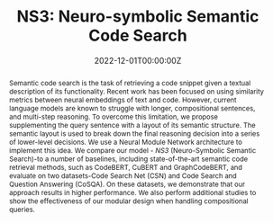 ---
title: 'NS3: Neuro-symbolic Semantic Code Search'

# Authors
# If you created a profile for a user (e.g. the default `admin` user), write the username (folder name) here
# and it will be replaced with their full name and linked to their profile.
authors:
  - Shushan Arakelyan
  - anna
  - Miltiadis Allamanis
  - Luis Garcia
  - Christophe Hauser
  - Xiang Ren

date: '2022-12-01T00:00:00Z'
doi: ''

# Publication type.
# Legend: 0 = Uncategorized; 1 = Conference paper; 2 = Journal article;
# 3 = Preprint / Working Paper; 4 = Report; 5 = Book; 6 = Book section;
# 7 = Thesis; 8 = Patent
publication_types: ['Conference paper']

# Publication name and optional abbreviated publication name.
publication: In Advances in Neural Information Processing Systems 35
publication_short: In *NeurIPS'22*

abstract: Semantic code search is the task of retrieving a code snippet given a textual description of its functionality. Recent work has been focused on using similarity metrics between neural embeddings of text and code. However, current language models are known to struggle with longer, compositional sentences, and multi-step reasoning. To overcome this limitation, we propose supplementing the query sentence with a layout of its semantic structure. The semantic layout is used to break down the final reasoning decision into a series of lower-level decisions. We use a Neural Module Network architecture to implement this idea. We compare our model - *NS3* (Neuro-Symbolic Semantic Search)-to a number of baselines, including state-of-the-art semantic code retrieval methods, such as CodeBERT, CuBERT and GraphCodeBERT, and evaluate on two datasets-Code Search Net (CSN) and Code Search and Question Answering (CoSQA). On these datasets, we demonstrate that our approach results in higher performance. We also perform additional studies to show the effectiveness of our modular design when handling compositional queries.

tags: [ML for Code, Generalizable Models for Code]

# Display this page in the Featured widget?
featured: true

# Custom links (uncomment lines below)
# links:
# - name: Custom Link
#   url: http://example.org

url_pdf: 'https://proceedings.neurips.cc/paper_files/paper/2022/hash/43f5f6c5cb333115914c8448b8506411-Abstract-Conference.html'
url_code: 'https://github.com/ShushanArakelyan/modular_code_search'
url_dataset: 'https://github.com/ShushanArakelyan/modular_code_search'

# Featured image
# To use, add an image named `featured.jpg/png` to your page's folder.
image:
  caption: ''
  focal_point: ''
  preview_only: false

---